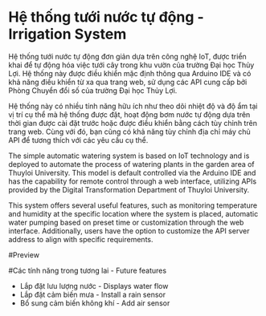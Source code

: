 # Hệ thống tưới nước tự động - Irrigation System
Hệ thống tưới nước tự động đơn giản dựa trên công nghệ IoT, được triển khai để tự động hóa việc tưới cây trong khu vườn của trường Đại học Thủy Lợi. Hệ thống này được điều khiển mặc định thông qua Arduino IDE và có khả năng điều khiển từ xa qua trang web, sử dụng các API cung cấp bởi Phòng Chuyển đổi số của trường Đại học Thủy Lợi.

Hệ thống này có nhiều tính năng hữu ích như theo dõi nhiệt độ và độ ẩm tại vị trí cụ thể mà hệ thống được đặt, hoạt động bơm nước tự động dựa trên thời gian được cài đặt trước hoặc được điều khiển bằng cách tùy chỉnh trên trang web. Cùng với đó, bạn cũng có khả năng tùy chỉnh địa chỉ máy chủ API để tương thích với các yêu cầu cụ thể.

The simple automatic watering system is based on IoT technology and is deployed to automate the process of watering plants in the garden area of Thuyloi University. This model is default controlled via the Arduino IDE and has the capability for remote control through a web interface, utilizing APIs provided by the Digital Transformation Department of Thuyloi University.

This system offers several useful features, such as monitoring temperature and humidity at the specific location where the system is placed, automatic water pumping based on preset time or customization through the web interface. Additionally, users have the option to customize the API server address to align with specific requirements.

#Preview


#Các tính năng trong tương lai - Future features

- Lắp đặt lưu lượng nước - Displays water flow
- Lắp đặt cảm biến mưa - Install a rain sensor
-	Bổ sung cảm biến không khí - Add air sensor

